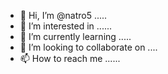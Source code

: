 - 👋 Hi, I’m @natro5 .....
- 👀 I’m interested in ......
- 🌱 I’m currently learning .....
- 💞️ I’m looking to collaborate on ....
- 📫 How to reach me ......

<!---
natro5/natro5 is a ✨ special ✨ repository because its `README.md` (this file) appears on your GitHub profile.
You can click the Preview link to take a look at your changes.
--->
